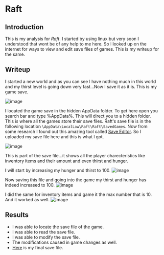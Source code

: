 
# Raft

## Introduction
This is my analysis for *Raft*. I started by using linux but very soon I understood that wont be of any help to me here. So I looked up on the internet for ways to view and edit save files of games. This is my writeup for the same.

## Writeup

I started a new world and as you can see I have nothing much in this world and my thirst level is going down very fast...Now I save it as it is. This is my game save. 

![image](https://github.com/AKripper/COPS-CSOC/assets/167231621/61b928e3-7cd2-4eb3-ada8-a7233b022178)

I located the game save in the hidden AppData folder. To get here open you search bar and type %AppData%. This will direct you to a hidden folder. This is where all the games store their save files. Raft's save file is in the following location `\AppData\LocalLow\Raft\Raft\SavedGames`. Now from some research I found out this amazing tool called [Save Editor](https://www.saveeditonline.com). So I uploaded my save file here and this is what I got.

![image](https://github.com/AKripper/COPS-CSOC/assets/167231621/185db93d-a97d-44f9-a553-55f04cd4eeed)

This is part of the save file...it shows all the player charecteristics like inventory items and their amount and even thirst and hunger.

I will start by increasing my hunger and thirst to 100. 
![image](https://github.com/AKripper/COPS-CSOC/assets/167231621/75e00833-9940-40c3-8e56-e693689eba6a)

Now saving this file and going into the game my thirst and hunger has indeed increased to 100.
![image](https://github.com/AKripper/COPS-CSOC/assets/167231621/cadc562f-7a32-4f44-97d1-56a188aff2ef)

I did the same for inventory items and game it the max number that is 10. And it worked as well.
![image](https://github.com/AKripper/COPS-CSOC/assets/167231621/d402b7bf-db59-453a-9d00-3f41b0caaff7)

## Results
- I was able to locate the save file of the game.
- I was able to read the save file.
- I was able to modify the save file.
- The modifications caused in game changes as well.
- [Here](mygame.rgd) is my final save file.


